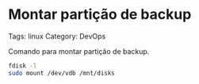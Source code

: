# Montar partição de backup

Tags: linux
Category: DevOps

Comando para montar partição de backup.

```bash
fdisk -l
sudo mount /dev/vdb /mnt/disks
```